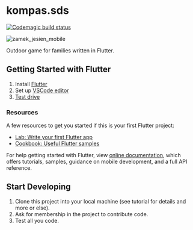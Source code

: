 # kompas.sds
[![Codemagic build status](https://api.codemagic.io/apps/6233966ca41ae21747fac0d8/6233966ca41ae21747fac0d7/status_badge.svg)](https://codemagic.io/apps/6233966ca41ae21747fac0d8/6233966ca41ae21747fac0d7/latest_build)

![zamek_jesien_mobile](https://user-images.githubusercontent.com/42238956/139399262-2e2ca06c-35b7-4ffe-9dd7-8fa3d9fef1b2.jpg)

Outdoor game for families written in Flutter.

## Getting Started with Flutter

1. Install [Flutter](https://flutter.dev/docs/get-started/install)
2. Set up [VSCode editor](https://flutter.dev/docs/get-started/editor?tab=vscode)
3. [Test drive](https://flutter.dev/docs/get-started/test-drive?tab=vscode)

### Resources
A few resources to get you started if this is your first Flutter project:

- [Lab: Write your first Flutter app](https://flutter.dev/docs/get-started/codelab)
- [Cookbook: Useful Flutter samples](https://flutter.dev/docs/cookbook)

For help getting started with Flutter, view
[online documentation](https://flutter.dev/docs), which offers tutorials,
samples, guidance on mobile development, and a full API reference.

## Start Developing

1. Clone this project into your local machine (see tutorial for details and more or else).
2. Ask for membership in the project to contribute code.
3. Test all you code.
